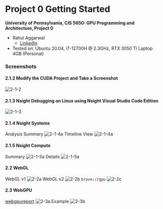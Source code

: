 Project 0 Getting Started
====================

**University of Pennsylvania, CIS 5650: GPU Programming and Architecture, Project 0**

* Rahul Aggarwal
  * [LinkedIn](https://www.linkedin.com/in/rahul-aggarwal-32133a1b3/)
* Tested on: Ubuntu 20.04, i7-12700H @ 2.3GHz, RTX 3050 Ti Laptop 4GB (Personal)

### Screenshots

#### 2.1.2 Modify the CUDA Project and Take a Screenshot 
![2-1-2](images/2-1-2.png)

#### 2.1.3 Nsight Debugging on Linux using Nsight Visual Studio Code Edition
![2-1-3](images/2-1-3.png)

#### 2.1.4 Nsight Systems
Analysis Summary
![2-1-4a](images/2-1-4a.png)
Timeline View
![2-1-4a](images/2-1-4b.png)

#### 2.1.5 Nsight Compute
Summary
![2-1-5a](images/2-1-5a.png)
Details
![2-1-5a](images/2-1-5b.png)

#### 2.2 WebGL
WebGL v1
![2-2a](images/2-2a.png)
WebGL v2
![2-2b](images/2-2b.png)
`brave://gpu`
![2-2c](images/2-2c.png)

#### 2.3 WebGPU
[webgpureport](https:/webgpureport.org)
![2-3a](images/2-3a.png)
Example
![2-3b](images/2-3b.png)